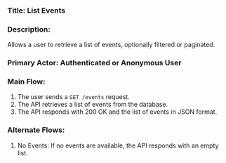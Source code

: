 ### Title: List Events

### Description:
Allows a user to retrieve a list of events, optionally filtered or paginated.

### Primary Actor: Authenticated or Anonymous User

### Main Flow:
1. The user sends a `GET /events` request.
2. The API retrieves a list of events from the database.
3. The API responds with 200 OK and the list of events in JSON format.

### Alternate Flows:
1. No Events: If no events are available, the API responds with an empty list.